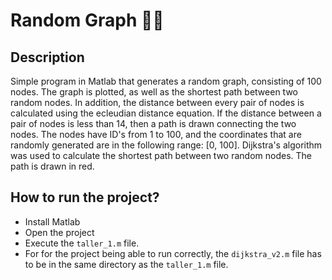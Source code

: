 # Random Graph 🧙‍♂️ 

## Description

Simple program in Matlab that generates a random graph, consisting of 100 nodes. The graph is plotted, as well as the shortest path between two random nodes. In addition, the distance between every pair of nodes is calculated using the ecleudian distance equation. If the distance between a pair of nodes is less than 14, then a path is drawn connecting the two nodes. The nodes have ID's from 1 to 100, and the coordinates that are randomly generated are in the following range: [0, 100]. Dijkstra's algorithm was used to calculate the shortest path between two random nodes. The path is drawn in red.

## How to run the project?

- Install Matlab
- Open the project
- Execute the `taller_1.m` file.
- For for the project being able to run correctly, the `dijkstra_v2.m` file has to be in the same directory as the `taller_1.m` file. 


